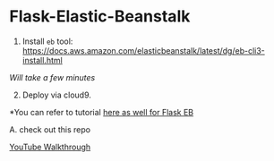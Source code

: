 # Flask-Elastic-Beanstalk


1.  Install `eb` tool:  https://docs.aws.amazon.com/elasticbeanstalk/latest/dg/eb-cli3-install.html

*Will take a few minutes*

2.  Deploy via cloud9.

*You can refer to tutorial [here as well for Flask EB](https://docs.aws.amazon.com/elasticbeanstalk/latest/dg/create-deploy-python-flask.html)

A.  check out this repo

[YouTube Walkthrough](https://youtu.be/iSv-i1tWpQc)
